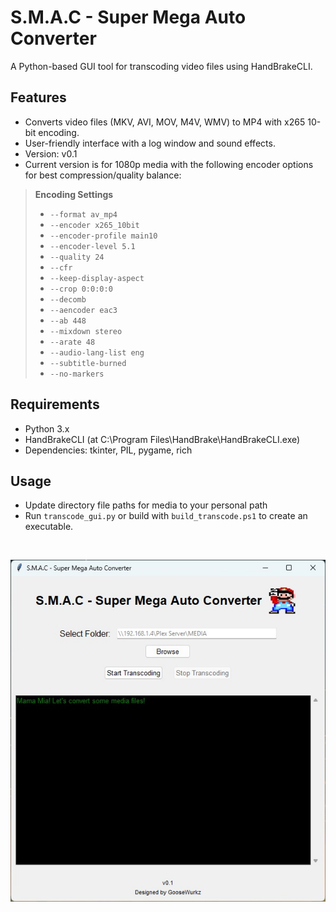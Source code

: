 # S.M.A.C - Super Mega Auto Converter
A Python-based GUI tool for transcoding video files using HandBrakeCLI.

## Features
- Converts video files (MKV, AVI, MOV, M4V, WMV) to MP4 with x265 10-bit encoding.
- User-friendly interface with a log window and sound effects.
- Version: v0.1
- Current version is for 1080p media with the following encoder options for best compression/quality balance:
> **Encoding Settings**
>
> - `--format av_mp4`
> - `--encoder x265_10bit`
> - `--encoder-profile main10`
> - `--encoder-level 5.1`
> - `--quality 24`
> - `--cfr`
> - `--keep-display-aspect`
> - `--crop 0:0:0:0`
> - `--decomb`
> - `--aencoder eac3`
> - `--ab 448`
> - `--mixdown stereo`
> - `--arate 48`
> - `--audio-lang-list eng`
> - `--subtitle-burned`
> - `--no-markers`


## Requirements
- Python 3.x
- HandBrakeCLI (at C:\Program Files\HandBrake\HandBrakeCLI.exe)
- Dependencies: tkinter, PIL, pygame, rich

## Usage
- Update directory file paths for media to your personal path
- Run `transcode_gui.py` or build with `build_transcode.ps1` to create an executable.

<br>
<p align="center">
<img src="https://github.com/jamesonmalpezzi/S.M.A.C---Super-Mega-Auto-Converter/blob/main/screenshot.jpg">
</p>
